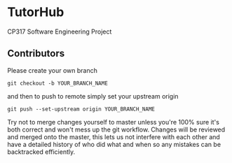 # TutorHub

CP317 Software Engineering Project

## Contributors

Please create your own branch

```
git checkout -b YOUR_BRANCH_NAME
```

and then to push to remote simply set your upstream origin

```
git push --set-upstream origin YOUR_BRANCH_NAME
```

Try not to merge changes yourself to master unless you're 100% sure it's both correct and won't mess up the git workflow. Changes will be reviewed and merged onto the master, this lets us not interfere with each other and have a detailed history of who did what and when so any mistakes can be backtracked efficiently.
